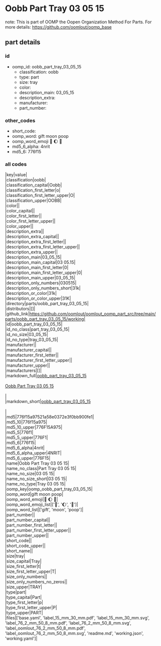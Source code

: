 # Oobb Part Tray 03 05 15  

note: This is part of OOMP the Oopen Organization Method For Parts. For more details: https://github.com/oomlout/oomp_base

##  part details





### id
* oomp_id: oobb_part_tray_03_05_15
  * classification: oobb
  * type: part
  * size: tray
  * color: 
  * description_main: 03_05_15
  * description_extra: 
  * manufacturer: 
  * part_number: 

### other_codes
* short_code: 
* oomp_word: gift moon poop
* oomp_word_emoji :gift: :moon: :poop:
* md5_6_alpha: 4nrit
* md5_6: 776f15

### all codes 
|key|value|  
|classification|oobb|  
|classification_capital|Oobb|  
|classification_first_letter|o|  
|classification_first_letter_upper|O|  
|classification_upper|OOBB|  
|color||  
|color_capital||  
|color_first_letter||  
|color_first_letter_upper||  
|color_upper||  
|description_extra||  
|description_extra_capital||  
|description_extra_first_letter||  
|description_extra_first_letter_upper||  
|description_extra_upper||  
|description_main|03_05_15|  
|description_main_capital|03 05.15|  
|description_main_first_letter|0|  
|description_main_first_letter_upper|0|  
|description_main_upper|03_05_15|  
|description_only_numbers|030515|  
|description_only_numbers_short|31k|  
|description_or_color|31k|  
|description_or_color_upper|31K|  
|directory|parts/oobb_part_tray_03_05_15|  
|distributors|[]|  
|github_link|https://github.com/oomlout/oomlout_oomp_part_src/tree/main/parts/oobb_part_tray_03_05_15/working|  
|id|oobb_part_tray_03_05_15|  
|id_no_class|part_tray_03_05_15|  
|id_no_size|03_05_15|  
|id_no_type|tray_03_05_15|  
|manufacturer||  
|manufacturer_capital||  
|manufacturer_first_letter||  
|manufacturer_first_letter_upper||  
|manufacturer_upper||  
|manufacturers|[]|  
|markdown_full|[oobb_part_tray_03_05_15](https://github.com/oomlout/oomlout_oomp_part_src/tree/main/parts/oobb_part_tray_03_05_15/working)<br>[](https://github.com/oomlout/oomlout_oomp_part_src/tree/main/parts/oobb_part_tray_03_05_15/working)<br>[Oobb Part Tray 03 05 15](https://github.com/oomlout/oomlout_oomp_part_src/tree/main/parts/oobb_part_tray_03_05_15/working)<br><br>|  
|markdown_short|[oobb_part_tray_03_05_15](https://github.com/oomlout/oomlout_oomp_part_src/tree/main/parts/oobb_part_tray_03_05_15/working)<br><br>|  
|md5|776f15a97521a58e0372e3f0bb900fe1|  
|md5_10|776f15a975|  
|md5_10_upper|776F15A975|  
|md5_5|776f1|  
|md5_5_upper|776F1|  
|md5_6|776f15|  
|md5_6_alpha|4nrit|  
|md5_6_alpha_upper|4NRIT|  
|md5_6_upper|776F15|  
|name|Oobb Part Tray 03 05 15|  
|name_no_class|Part Tray 03 05 15|  
|name_no_size|03 05 15|  
|name_no_size_short|03 05 15|  
|name_no_type|Tray 03 05 15|  
|oomp_key|oomp_oobb_part_tray_03_05_15|  
|oomp_word|gift moon poop|  
|oomp_word_emoji|:gift: :moon: :poop:|  
|oomp_word_emoji_list|[':gift:', ':moon:', ':poop:']|  
|oomp_word_list|['gift', 'moon', 'poop']|  
|part_number||  
|part_number_capital||  
|part_number_first_letter||  
|part_number_first_letter_upper||  
|part_number_upper||  
|short_code||  
|short_code_upper||  
|short_name||  
|size|tray|  
|size_capital|Tray|  
|size_first_letter|t|  
|size_first_letter_upper|T|  
|size_only_numbers||  
|size_only_numbers_no_zeros||  
|size_upper|TRAY|  
|type|part|  
|type_capital|Part|  
|type_first_letter|p|  
|type_first_letter_upper|P|  
|type_upper|PART|  
|files|['base.yaml', 'label_15_mm_30_mm.pdf', 'label_15_mm_30_mm.svg', 'label_76_2_mm_50_8_mm.pdf', 'label_76_2_mm_50_8_mm.svg', 'label_oomlout_76_2_mm_50_8_mm.pdf', 'label_oomlout_76_2_mm_50_8_mm.svg', 'readme.md', 'working.json', 'working.yaml']|  
